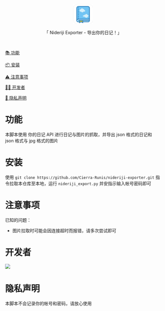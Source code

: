 <div align="center">
  <img id="nideriji-exporter" width="64" alt="nideriji-exporter" src="icon/icon.jpg">
  <p>「 Nideriji Exporter - 导出你的日记！」</p>
</div>

<br>

[📚 功能](#功能)

[📦 安装](#安装)

[⚠️ 注意事项](#注意事项)

[🧑‍💻 开发者](#开发者)

[🔏 隐私声明](#隐私声明)

# 功能

本脚本使用 你的日记 API 进行日记与图片的抓取，并导出 json 格式的日记和 json 格式与 jpg 格式的图片

# 安装

使用 `git clone https://github.com/Cierra-Runis/nideriji-exporter.git` 指令拉取本仓库至本地，运行 `nideriji_export.py` 并安指示输入帐号密码即可

# 注意事项

已知的问题：

- 图片拉取时可能会因连接超时而报错，请多次尝试即可

# 开发者

<a href="https://github.com/Cierra-Runis/nideriji-exporter/graphs/contributors">
  <img src="https://contrib.rocks/image?repo=Cierra-Runis/nideriji-exporter" />
</a>

# 隐私声明

本脚本不会记录你的帐号和密码，请放心使用

